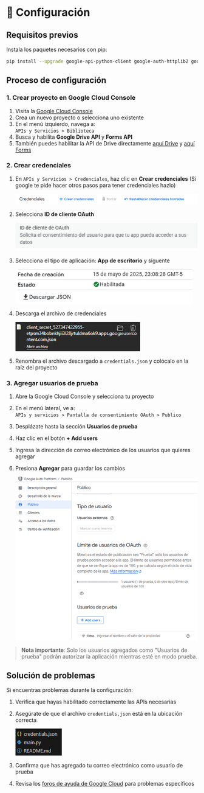 # 🚀 Configuración

## Requisitos previos

Instala los paquetes necesarios con pip:

```bash
pip install --upgrade google-api-python-client google-auth-httplib2 google-auth-oauthlib tqdm python-docx
```

## Proceso de configuración

### 1. Crear proyecto en Google Cloud Console

1. Visita la [Google Cloud Console](https://console.cloud.google.com/)
2. Crea un nuevo proyecto o selecciona uno existente
3. En el menú izquierdo, navega a:  
   `APIs y Servicios > Biblioteca`
4. Busca y habilita **Google Drive API** y **Forms API**
5. También puedes habilitar la API de Drive directamente [aquí Drive](https://console.cloud.google.com/apis/library/drive.googleapis.com) y [aquí Forms](https://console.cloud.google.com/apis/library/forms.googleapis.com)

### 2. Crear credenciales

1. En `APIs y Servicios > Credenciales`, haz clic en **Crear credenciales** (Si google te pide hacer otros pasos para tener credenciales hazlo)

   ![Biblioteca de APIs](img/1.png)

2. Selecciona **ID de cliente OAuth**

   ![Crear credenciales](img/2.png)

3. Selecciona el tipo de aplicación: **App de escritorio** y siguente

   ![Tipo de aplicación](img/3.png)

4. Descarga el archivo de credenciales

   ![Descargar credenciales](img/4.png)

5. Renombra el archivo descargado a `credentials.json` y colócalo en la raíz del proyecto

### 3. Agregar usuarios de prueba

1. Abre la Google Cloud Console y selecciona tu proyecto
2. En el menú lateral, ve a:  
   `APIs y servicios > Pantalla de consentimiento OAuth > Publico`
3. Desplázate hasta la sección **Usuarios de prueba**
4. Haz clic en el botón **+ Add users**
5. Ingresa la dirección de correo electrónico de los usuarios que quieres agregar
6. Presiona **Agregar** para guardar los cambios

   ![Usuarios de prueba](img/5.png)

> **Nota importante**: Solo los usuarios agregados como "Usuarios de prueba" podrán autorizar la aplicación mientras esté en modo prueba.


## Solución de problemas

Si encuentras problemas durante la configuración:

1. Verifica que hayas habilitado correctamente las APIs necesarias
2. Asegúrate de que el archivo `credentials.json` está en la ubicación correcta

   ![Usuarios de prueba](img/6.png)
   
3. Confirma que has agregado tu correo electrónico como usuario de prueba
4. Revisa los [foros de ayuda de Google Cloud](https://cloud.google.com/support-hub) para problemas específicos